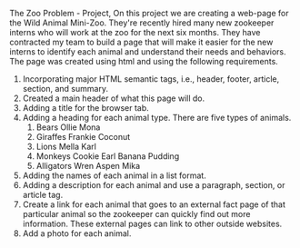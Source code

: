 
   The Zoo Problem - Project, On this project we are creating a web-page for the Wild Animal Mini-Zoo. They're recently hired many new zookeeper interns who will work at the zoo for the next six months. They have contracted my team to build a page that will make it easier for the new interns to identify each animal and understand their needs and behaviors. The page was created using html and using the following requirements.
   
1.  Incorporating major HTML semantic tags, i.e., header, footer, article, section, and summary.
2. Created a main header of what this page will do.
3. Adding a title for the browser tab.
4. Adding  a heading for each animal type. There are five types of animals.
   1. Bears
       Ollie
       Mona
   2. Giraffes
       Frankie
       Coconut
   3. Lions
      Mella
      Karl
   4. Monkeys
     Cookie
     Earl
     Banana Pudding
   5. Alligators
      Wren
      Aspen
      Mika
5. Adding the names of each animal in a list format.
6. Adding a description for each animal and use a paragraph, section, or article tag.
7. Create a link for each animal that goes to an external fact page of that particular animal so the zookeeper can quickly find out more information. These external    pages can link to other outside websites.
8. Add a photo for each animal. 
